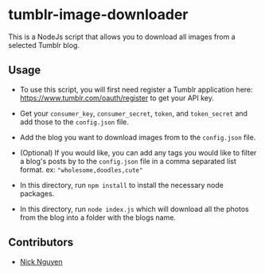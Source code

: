 # tumblr-image-downloader

This is a NodeJs script that allows you to download all images from a selected Tumblr blog.

## Usage

- To use this script, you will first need register a Tumblr application here: https://www.tumblr.com/oauth/register to get your API key.

- Get your `consumer_key`, `consumer_secret`, `token`, and `token_secret` and add those to the `config.json` file.

- Add the blog you want to download images from to the `config.json` file.

- (Optional) If you would like, you can add any tags you would like to filter a blog's posts by to the `config.json` file in a comma separated list format. ex: `"wholesome,doodles,cute"`
 
- In this directory, run `npm install` to install the necessary node packages.

- In this directory, run `node index.js` which will download all the photos from the blog into a folder with the blogs name.

## Contributors 

 - [Nick Nguyen](https://github.com/nguyennick197)
